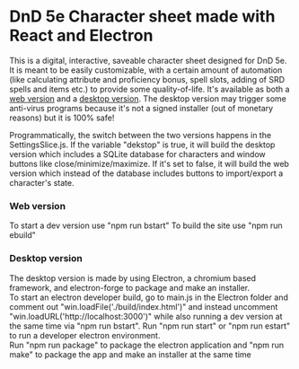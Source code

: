 # DnD 5e Character sheet made with React and Electron

This is a digital, interactive, saveable character sheet designed for DnD 5e. It is meant to be easily customizable, with a certain amount of automation (like calculating attribute and proficiency bonus, spell slots, adding of SRD spells and items etc.) to provide some quality-of-life. It's available as both a [web version](https://xoror.github.com) and a [desktop version](https://drive.google.com/drive/folders/1lmS-msB2soHSBrwhpCoX6ALHuDqlYbn0?usp=sharing). The desktop version may trigger some anti-virus programs because it's not a signed installer (out of monetary reasons) but it is 100% safe!

Programmatically, the switch between the two versions happens in the SettingsSlice.js. If the variable "dekstop" is true, it will build the desktop version which includes a SQLite database for characters and window buttons like close/minimize/maximize. If it's set to false, it will build the web version which instead of the database includes buttons to import/export a character's state.

### Web version

To start a dev version use "npm run bstart"
To build the site use "npm run ebuild"

### Desktop version

The desktop version is made by using Electron, a chromium based framework, and electron-forge to package and make an installer.  
To start an electron developer build, go to main.js in the Electron folder and comment out "win.loadFile('./build/index.html')" and instead uncomment "win.loadURL('http://localhost:3000')" while also running a dev version at the same time via "npm run bstart".
Run "npm run start" or "npm run estart" to run a developer electron environment.  
Run "npm run package" to package the electron application and "npm run make" to package the app and make an installer at the same time  
